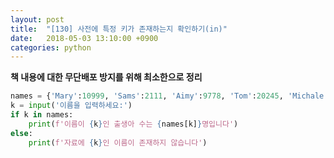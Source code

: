 ```yaml
---
layout: post
title:  "[130] 사전에 특정 키가 존재하는지 확인하기(in)"
date:   2018-05-03 13:10:00 +0900
categories: python
---
```


**책 내용에 대한 무단배포 방지를 위해 최소한으로 정리**

```python
names = {'Mary':10999, 'Sams':2111, 'Aimy':9778, 'Tom':20245, 'Michale':27115,'Bob':5887, 'Kelly':7855}
k = input('이름을 입력하세요:')
if k in names:
	print(f'이름이 {k}인 출생아 수는 {names[k]}명입니다')
else:
	print(f'자료에 {k}인 이름이 존재하지 않습니다')
```